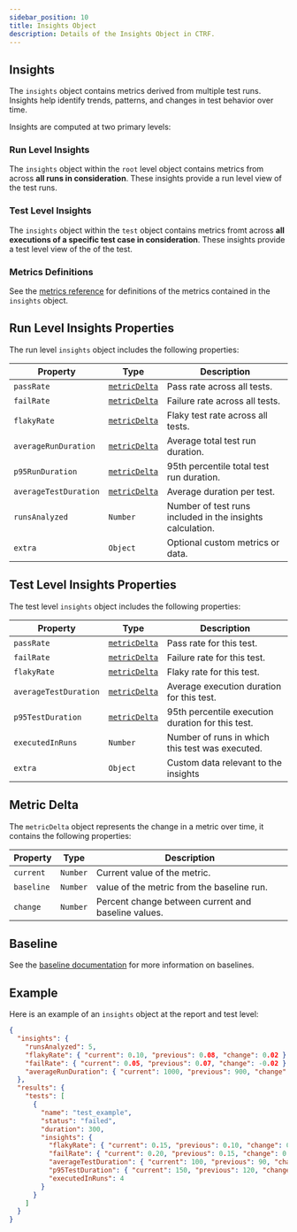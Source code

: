 ```yaml
---
sidebar_position: 10
title: Insights Object
description: Details of the Insights Object in CTRF.
---
```


## Insights

The `insights` object contains metrics derived from multiple test runs. Insights help identify trends, patterns, and changes in test behavior over time.

Insights are computed at two primary levels:

### Run Level Insights

The `insights` object within the `root` level object contains metrics from across **all runs in consideration**. These insights provide a run level view of the test runs.

### Test Level Insights

The `insights` object within the `test` object contains metrics fromt across **all executions of a specific test case in consideration**. These insights provide a test level view of the of the test.

### Metrics Definitions

See the [metrics reference](/docs/specification/metrics-reference) for definitions of the metrics contained in the `insights` object.

## Run Level Insights Properties

The run level `insights` object includes the following properties:

| Property           | Type           | Description                                                |
| ------------------ | -------------- | ----------------------------------------------------------|
| `passRate`         | [`metricDelta`](#/definitions/metricDelta) | Pass rate across all tests.                    |
| `failRate`         | [`metricDelta`](#/definitions/metricDelta) | Failure rate across all tests.                    |
| `flakyRate`        | [`metricDelta`](#/definitions/metricDelta) | Flaky test rate across all tests.       |
| `averageRunDuration` | [`metricDelta`](#/definitions/metricDelta) | Average total test run duration.                 |
| `p95RunDuration` | [`metricDelta`](#/definitions/metricDelta) | 95th percentile total test run duration.        |
| `averageTestDuration`| [`metricDelta`](#/definitions/metricDelta) | Average duration per test.                        |
| `runsAnalyzed`      | `Number`      | Number of test runs included in the insights calculation. |
| `extra`            | `Object`       | Optional custom metrics or data.                            |

## Test Level Insights Properties

The test level `insights` object includes the following properties:

| Property         | Type           | Description                                                |
| ---------------- | -------------- | ----------------------------------------------------------|
| `passRate`       | [`metricDelta`](#/definitions/metricDelta) | Pass rate for this test.                          |
| `failRate`       | [`metricDelta`](#/definitions/metricDelta) | Failure rate for this test.                      |
| `flakyRate`      | [`metricDelta`](#/definitions/metricDelta) | Flaky rate for this test.                         |
| `averageTestDuration`| [`metricDelta`](#/definitions/metricDelta) | Average execution duration for this test.        |
| `p95TestDuration`    | [`metricDelta`](#/definitions/metricDelta) | 95th percentile execution duration for this test. |
| `executedInRuns` | `Number`      | Number of runs in which this test was executed.            |
| `extra`          | `Object`       | Custom data relevant to the insights   |

## Metric Delta

The `metricDelta` object represents the change in a metric over time, it contains the following properties:

| Property   | Type    | Description                                                                                  |
| ---------- | ------- | --------------------------------------------------------------------------------------------|
| `current`  | `Number`  | Current value of the metric.                                           |
| `baseline` | `Number`  | value of the metric from the baseline run.                                                               |
| `change`   | `Number`  | Percent change between current and baseline values. |

## Baseline

See the [baseline documentation](/docs/specification/baseline) for more information on baselines.

## Example

Here is an example of an `insights` object at the report and test level:

```json
{
  "insights": {
    "runsAnalyzed": 5,
    "flakyRate": { "current": 0.10, "previous": 0.08, "change": 0.02 },
    "failRate": { "current": 0.05, "previous": 0.07, "change": -0.02 },
    "averageRunDuration": { "current": 1000, "previous": 900, "change": 0.1 }
  },
  "results": {
    "tests": [
      {
        "name": "test_example",
        "status": "failed",
        "duration": 300,
        "insights": {
          "flakyRate": { "current": 0.15, "previous": 0.10, "change": 0.05 },
          "failRate": { "current": 0.20, "previous": 0.15, "change": 0.05 },
          "averageTestDuration": { "current": 100, "previous": 90, "change": 0.1 },
          "p95TestDuration": { "current": 150, "previous": 120, "change": 0.25 },
          "executedInRuns": 4
        }
      }
    ]
  }
}
```
